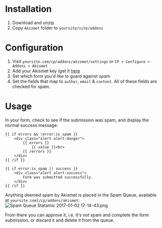 # Installation

1. Download and unzip
2. Copy `Akismet` folder to `yoursite/site/addons`

# Configuration 
1. Visit `yoursite.com/cp/addons/akismet/settings` or `CP > Configure > Addons > Akismet`
2. Add your Akismet key (get it [here](https://akismet.com/account/)
3. Set which form you'd like to guard against spam
4. Set the fields that map to `author`, `email` & `content`. All of these fields are checked for spam.

# Usage

In your form, check to see if the submission was spam, and display the normal success message:
```
{{ if errors && !error:is_spam }}
	<div class="alert alert-danger">
		{{ errors }}
			{{ value }}<br>
		{{ /errors }}
	</div>
{{ /if }}

{{ if error:is_spam || success }}
	<div class="alert alert-success">
		Form was submitted successfully.
	</div>
{{ /if }}
```

Anything deemed spam by Akismet is placed in the Spam Queue, available at `yoursite.com]/cp/addons/akismet`:
![Spam Queue  Statamic 2017-01-02 17-14-43.png](https://bitbucket.org/repo/reMMgA/images/2526904260-Spam%20Queue%20%20Statamic%202017-01-02%2017-14-43.png)

From there you can approve it, i.e. it's not spam and complete the form submission, or discard it and delete it from the queue.